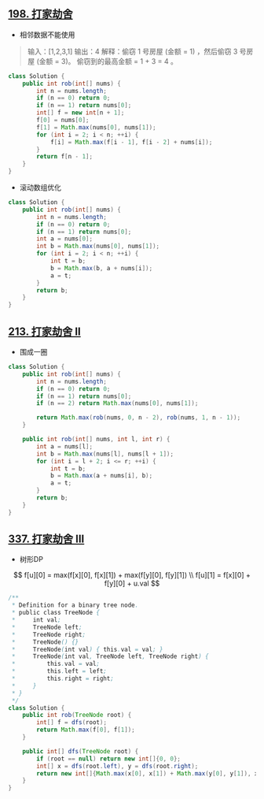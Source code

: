 ## [198. 打家劫舍](https://leetcode-cn.com/problems/house-robber/)

* 相邻数据不能使用

> 输入：[1,2,3,1]
> 输出：4
> 解释：偷窃 1 号房屋 (金额 = 1) ，然后偷窃 3 号房屋 (金额 = 3)。
>      偷窃到的最高金额 = 1 + 3 = 4 。

```java
class Solution {
    public int rob(int[] nums) {
        int n = nums.length;
        if (n == 0) return 0;
        if (n == 1) return nums[0];
        int[] f = new int[n + 1];
        f[0] = nums[0];
        f[1] = Math.max(nums[0], nums[1]);
        for (int i = 2; i < n; ++i) {
            f[i] = Math.max(f[i - 1], f[i - 2] + nums[i]);
        }
        return f[n - 1];
    }
}
```

* 滚动数组优化

```java
class Solution {
    public int rob(int[] nums) {
        int n = nums.length;
        if (n == 0) return 0;
        if (n == 1) return nums[0];
        int a = nums[0];
        int b = Math.max(nums[0], nums[1]);
        for (int i = 2; i < n; ++i) {
            int t = b;
            b = Math.max(b, a + nums[i]);
            a = t;
        }
        return b;
    }
}
```

## [213. 打家劫舍 II](https://leetcode-cn.com/problems/house-robber-ii/)

*  围成一圈

```java
class Solution {
    public int rob(int[] nums) {
        int n = nums.length;
        if (n == 0) return 0;
        if (n == 1) return nums[0];
        if (n == 2) return Math.max(nums[0], nums[1]);

        return Math.max(rob(nums, 0, n - 2), rob(nums, 1, n - 1));
    }

    public int rob(int[] nums, int l, int r) {
        int a = nums[l];
        int b = Math.max(nums[l], nums[l + 1]);
        for (int i = l + 2; i <= r; ++i) {
            int t = b;
            b = Math.max(a + nums[i], b);
            a = t;
        }
        return b;
    }
}
```

## [337. 打家劫舍 III](https://leetcode-cn.com/problems/house-robber-iii/)

* 树形DP

$$
f[u][0] = max(f[x][0], f[x][1]) + max(f[y][0], f[y][1]) \\
f[u][1] = f[x][0] + f[y][0] + u.val
$$

```java
/**
 * Definition for a binary tree node.
 * public class TreeNode {
 *     int val;
 *     TreeNode left;
 *     TreeNode right;
 *     TreeNode() {}
 *     TreeNode(int val) { this.val = val; }
 *     TreeNode(int val, TreeNode left, TreeNode right) {
 *         this.val = val;
 *         this.left = left;
 *         this.right = right;
 *     }
 * }
 */
class Solution {
    public int rob(TreeNode root) {
        int[] f = dfs(root);
        return Math.max(f[0], f[1]);
    }

    public int[] dfs(TreeNode root) {
        if (root == null) return new int[]{0, 0};
        int[] x = dfs(root.left), y = dfs(root.right);
        return new int[]{Math.max(x[0], x[1]) + Math.max(y[0], y[1]), x[0] + y[0] + root.val};
    }
}
```

